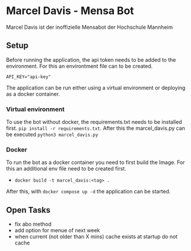 # Marcel Davis - Mensa Bot

Marcel Davis ist der inoffizielle Mensabot der Hochschule Mannheim

## Setup

Before running the application, the api token needs to be added to the environment. For this an environtment file can to be created.

```.env
API_KEY="api-key"
```

The application can be run either using a virtual environment or deploying as a docker container. 

### Virtual environment

To use the bot without docker, the requirements.txt needs to be installed first. ```pip install -r requirements.txt```. After this the marcel_davis.py can be executed ```python3 marcel_davis.py```

### Docker

To run the bot as a docker container you need to first build the Image. For this an additional env file need to be created first.

- ```docker build -t marcel_davis:<tag> .```

After this, with ```docker compose up -d``` the application can be started.

## Open Tasks

- fix abo method
- add option for menue of next week
- when current (not older than X mins) cache exists at startup do not cache
